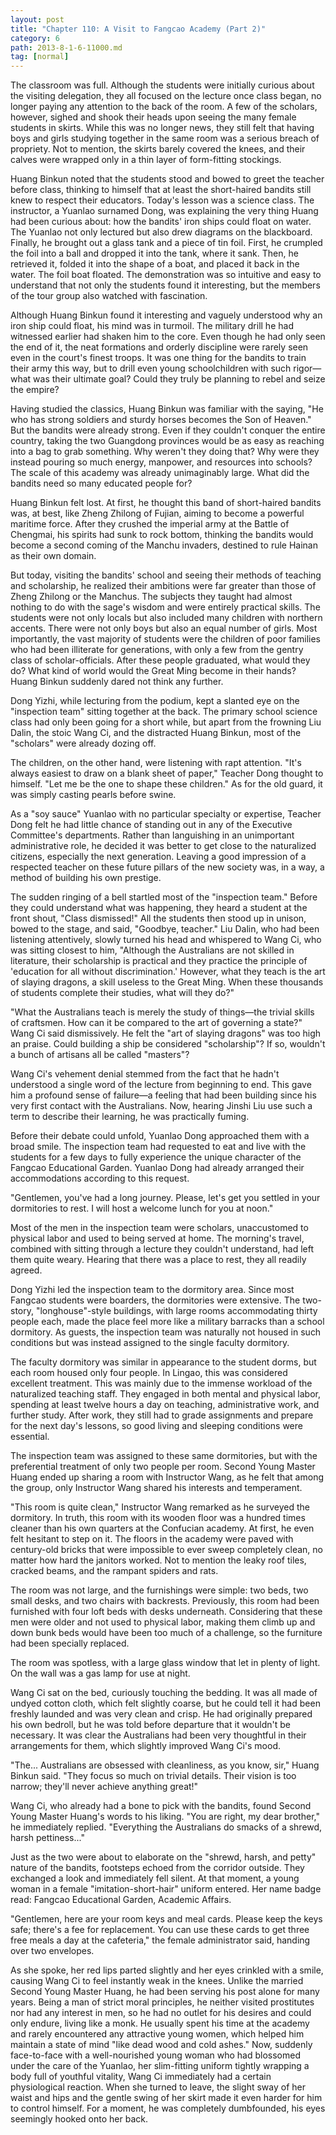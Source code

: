 ```yaml
---
layout: post
title: "Chapter 110: A Visit to Fangcao Academy (Part 2)"
category: 6
path: 2013-8-1-6-11000.md
tag: [normal]
---
```


The classroom was full. Although the students were initially curious about the visiting delegation, they all focused on the lecture once class began, no longer paying any attention to the back of the room. A few of the scholars, however, sighed and shook their heads upon seeing the many female students in skirts. While this was no longer news, they still felt that having boys and girls studying together in the same room was a serious breach of propriety. Not to mention, the skirts barely covered the knees, and their calves were wrapped only in a thin layer of form-fitting stockings.

Huang Binkun noted that the students stood and bowed to greet the teacher before class, thinking to himself that at least the short-haired bandits still knew to respect their educators. Today's lesson was a science class. The instructor, a Yuanlao surnamed Dong, was explaining the very thing Huang had been curious about: how the bandits' iron ships could float on water. The Yuanlao not only lectured but also drew diagrams on the blackboard. Finally, he brought out a glass tank and a piece of tin foil. First, he crumpled the foil into a ball and dropped it into the tank, where it sank. Then, he retrieved it, folded it into the shape of a boat, and placed it back in the water. The foil boat floated. The demonstration was so intuitive and easy to understand that not only the students found it interesting, but the members of the tour group also watched with fascination.

Although Huang Binkun found it interesting and vaguely understood why an iron ship could float, his mind was in turmoil. The military drill he had witnessed earlier had shaken him to the core. Even though he had only seen the end of it, the neat formations and orderly discipline were rarely seen even in the court's finest troops. It was one thing for the bandits to train their army this way, but to drill even young schoolchildren with such rigor—what was their ultimate goal? Could they truly be planning to rebel and seize the empire?

Having studied the classics, Huang Binkun was familiar with the saying, "He who has strong soldiers and sturdy horses becomes the Son of Heaven." But the bandits were already strong. Even if they couldn't conquer the entire country, taking the two Guangdong provinces would be as easy as reaching into a bag to grab something. Why weren't they doing that? Why were they instead pouring so much energy, manpower, and resources into schools? The scale of this academy was already unimaginably large. What did the bandits need so many educated people for?

Huang Binkun felt lost. At first, he thought this band of short-haired bandits was, at best, like Zheng Zhilong of Fujian, aiming to become a powerful maritime force. After they crushed the imperial army at the Battle of Chengmai, his spirits had sunk to rock bottom, thinking the bandits would become a second coming of the Manchu invaders, destined to rule Hainan as their own domain.

But today, visiting the bandits' school and seeing their methods of teaching and scholarship, he realized their ambitions were far greater than those of Zheng Zhilong or the Manchus. The subjects they taught had almost nothing to do with the sage's wisdom and were entirely practical skills. The students were not only locals but also included many children with northern accents. There were not only boys but also an equal number of girls. Most importantly, the vast majority of students were the children of poor families who had been illiterate for generations, with only a few from the gentry class of scholar-officials. After these people graduated, what would they do? What kind of world would the Great Ming become in their hands? Huang Binkun suddenly dared not think any further.

Dong Yizhi, while lecturing from the podium, kept a slanted eye on the "inspection team" sitting together at the back. The primary school science class had only been going for a short while, but apart from the frowning Liu Dalin, the stoic Wang Ci, and the distracted Huang Binkun, most of the "scholars" were already dozing off.

The children, on the other hand, were listening with rapt attention. "It's always easiest to draw on a blank sheet of paper," Teacher Dong thought to himself. "Let me be the one to shape these children." As for the old guard, it was simply casting pearls before swine.

As a "soy sauce" Yuanlao with no particular specialty or expertise, Teacher Dong felt he had little chance of standing out in any of the Executive Committee's departments. Rather than languishing in an unimportant administrative role, he decided it was better to get close to the naturalized citizens, especially the next generation. Leaving a good impression of a respected teacher on these future pillars of the new society was, in a way, a method of building his own prestige.

The sudden ringing of a bell startled most of the "inspection team." Before they could understand what was happening, they heard a student at the front shout, "Class dismissed!" All the students then stood up in unison, bowed to the stage, and said, "Goodbye, teacher." Liu Dalin, who had been listening attentively, slowly turned his head and whispered to Wang Ci, who was sitting closest to him, "Although the Australians are not skilled in literature, their scholarship is practical and they practice the principle of 'education for all without discrimination.' However, what they teach is the art of slaying dragons, a skill useless to the Great Ming. When these thousands of students complete their studies, what will they do?"

"What the Australians teach is merely the study of things—the trivial skills of craftsmen. How can it be compared to the art of governing a state?" Wang Ci said dismissively. He felt the "art of slaying dragons" was too high an praise. Could building a ship be considered "scholarship"? If so, wouldn't a bunch of artisans all be called "masters"?

Wang Ci's vehement denial stemmed from the fact that he hadn't understood a single word of the lecture from beginning to end. This gave him a profound sense of failure—a feeling that had been building since his very first contact with the Australians. Now, hearing Jinshi Liu use such a term to describe their learning, he was practically fuming.

Before their debate could unfold, Yuanlao Dong approached them with a broad smile. The inspection team had requested to eat and live with the students for a few days to fully experience the unique character of the Fangcao Educational Garden. Yuanlao Dong had already arranged their accommodations according to this request.

"Gentlemen, you've had a long journey. Please, let's get you settled in your dormitories to rest. I will host a welcome lunch for you at noon."

Most of the men in the inspection team were scholars, unaccustomed to physical labor and used to being served at home. The morning's travel, combined with sitting through a lecture they couldn't understand, had left them quite weary. Hearing that there was a place to rest, they all readily agreed.

Dong Yizhi led the inspection team to the dormitory area. Since most Fangcao students were boarders, the dormitories were extensive. The two-story, "longhouse"-style buildings, with large rooms accommodating thirty people each, made the place feel more like a military barracks than a school dormitory. As guests, the inspection team was naturally not housed in such conditions but was instead assigned to the single faculty dormitory.

The faculty dormitory was similar in appearance to the student dorms, but each room housed only four people. In Lingao, this was considered excellent treatment. This was mainly due to the immense workload of the naturalized teaching staff. They engaged in both mental and physical labor, spending at least twelve hours a day on teaching, administrative work, and further study. After work, they still had to grade assignments and prepare for the next day's lessons, so good living and sleeping conditions were essential.

The inspection team was assigned to these same dormitories, but with the preferential treatment of only two people per room. Second Young Master Huang ended up sharing a room with Instructor Wang, as he felt that among the group, only Instructor Wang shared his interests and temperament.

"This room is quite clean," Instructor Wang remarked as he surveyed the dormitory. In truth, this room with its wooden floor was a hundred times cleaner than his own quarters at the Confucian academy. At first, he even felt hesitant to step on it. The floors in the academy were paved with century-old bricks that were impossible to ever sweep completely clean, no matter how hard the janitors worked. Not to mention the leaky roof tiles, cracked beams, and the rampant spiders and rats.

The room was not large, and the furnishings were simple: two beds, two small desks, and two chairs with backrests. Previously, this room had been furnished with four loft beds with desks underneath. Considering that these men were older and not used to physical labor, making them climb up and down bunk beds would have been too much of a challenge, so the furniture had been specially replaced.

The room was spotless, with a large glass window that let in plenty of light. On the wall was a gas lamp for use at night.

Wang Ci sat on the bed, curiously touching the bedding. It was all made of undyed cotton cloth, which felt slightly coarse, but he could tell it had been freshly launded and was very clean and crisp. He had originally prepared his own bedroll, but he was told before departure that it wouldn't be necessary. It was clear the Australians had been very thoughtful in their arrangements for them, which slightly improved Wang Ci's mood.

"The... Australians are obsessed with cleanliness, as you know, sir," Huang Binkun said. "They focus so much on trivial details. Their vision is too narrow; they'll never achieve anything great!"

Wang Ci, who already had a bone to pick with the bandits, found Second Young Master Huang's words to his liking. "You are right, my dear brother," he immediately replied. "Everything the Australians do smacks of a shrewd, harsh pettiness..."

Just as the two were about to elaborate on the "shrewd, harsh, and petty" nature of the bandits, footsteps echoed from the corridor outside. They exchanged a look and immediately fell silent. At that moment, a young woman in a female "imitation-short-hair" uniform entered. Her name badge read: Fangcao Educational Garden, Academic Affairs.

"Gentlemen, here are your room keys and meal cards. Please keep the keys safe; there's a fee for replacement. You can use these cards to get three free meals a day at the cafeteria," the female administrator said, handing over two envelopes.

As she spoke, her red lips parted slightly and her eyes crinkled with a smile, causing Wang Ci to feel instantly weak in the knees. Unlike the married Second Young Master Huang, he had been serving his post alone for many years. Being a man of strict moral principles, he neither visited prostitutes nor had any interest in men, so he had no outlet for his desires and could only endure, living like a monk. He usually spent his time at the academy and rarely encountered any attractive young women, which helped him maintain a state of mind "like dead wood and cold ashes." Now, suddenly face-to-face with a well-nourished young woman who had blossomed under the care of the Yuanlao, her slim-fitting uniform tightly wrapping a body full of youthful vitality, Wang Ci immediately had a certain physiological reaction. When she turned to leave, the slight sway of her waist and hips and the gentle swing of her skirt made it even harder for him to control himself. For a moment, he was completely dumbfounded, his eyes seemingly hooked onto her back.